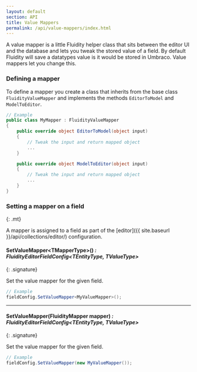 ```yaml
---
layout: default
section: API
title: Value Mappers
permalink: /api/value-mappers/index.html
---
```


A value mapper is a little Fluidity helper class that sits between the editor UI and the database and lets you tweak the stored value of a field. By default Fluidity will save a datatypes value is it would be stored in Umbraco. Value mappers let you change this. 

### Defining a mapper

To define a mapper you create a class that inherits from the base class `FluidityValueMapper` and implements the methods `EditorToModel` and `ModelToEditor`.

````csharp
// Example
public class MyMapper : FluidityValueMapper
{
    public override object EditorToModel(object input)
    {
        // Tweak the input and return mapped object
        ...
    }

    public override object ModelToEditor(object input)
    {
        // Tweak the input and return mapped object
        ...
    }    
}
````

### Setting a mapper on a field
{: .mt}

A mapper is assigned to a field as part of the [editor]({{ site.baseurl }}/api/collections/editor/) configuration.

#### SetValueMapper&lt;TMapperType&gt;() *: FluidityEditorFieldConfig&lt;TEntityType, TValueType&gt;*
{: .signature}

Set the value mapper for the given field.

````csharp
// Example
fieldConfig.SetValueMapper<MyValueMapper>();
````

---

#### SetValueMapper(FluidityMapper mapper) *: FluidityEditorFieldConfig&lt;TEntityType, TValueType&gt;*
{: .signature}

Set the value mapper for the given field.

````csharp
// Example
fieldConfig.SetValueMapper(new MyValueMapper());
````